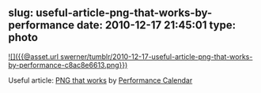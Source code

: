 slug: useful-article-png-that-works-by-performance
date: 2010-12-17 21:45:01
type: photo
---

[![]({{@asset.url swerner/tumblr/2010-12-17-useful-article-png-that-works-by-performance-c8ac8e6613.png}})](http://calendar.perfplanet.com/2010/png-that-works/)

Useful article: [PNG that works](http://calendar.perfplanet.com/2010/png-that-works/) by [Performance Calendar](http://calendar.perfplanet.com/2010/png-that-works/)
